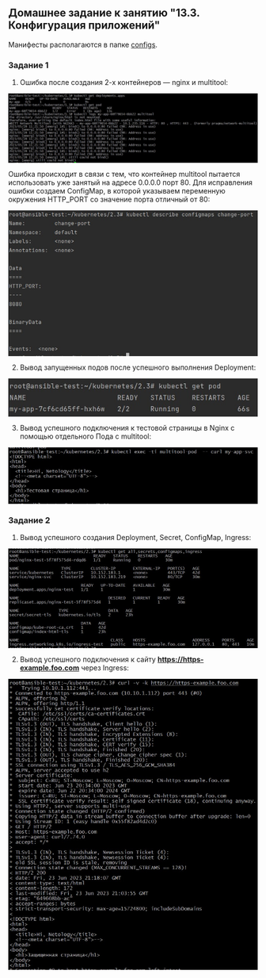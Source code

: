 ## Домашнее задание к занятию "13.3. Конфигурация приложений"

Манифесты располагаются в папке [configs](./configs/).

### Задание 1

1. Ошибка после создания 2-х контейнеров — nginx и multitool:

<img align="top" src="img/before_deploy.jpg">		<!--![before_deploy](img/before_deploy.jpg)-->

Ошибка происходит в связи с тем, что контейнер multitool пытается использовать уже занятый на адресе 0.0.0.0 порт 80. Для исправления ошибки создаем ConfigMap, в которой указываем переменную окружения HTTP_PORT со значение порта отличный от 80:

<img align="top" src="img/configmap1.jpg">		<!--![configmap1](img/configmap1.jpg)-->

2. Вывод запущенных подов после успешного выполнения Deployment:

<img align="top" src="img/after_deploy.jpg">		<!--![after_deploy](img/after_deploy.jpg)-->

3. Вывод успешного подключения к тестовой страницы в Nginx с помощью отдельного Пода с multitool:

<img align="top" src="img/test-page.jpg">		<!--![test-page](img/test-page.jpg)-->

### Задание 2

1. Вывод успешного создания Deployment, Secret, ConfigMap, Ingress:

<img align="top" src="img/deploy2.jpg">		<!--![deploy2](img/deploy2.jpg)-->

2. Вывод успешного подключения к сайту **https://https-example.foo.com** через Ingress:

<img align="top" src="img/check_tls.jpg">		<!--![check_tls](img/check_tls.jpg)-->
